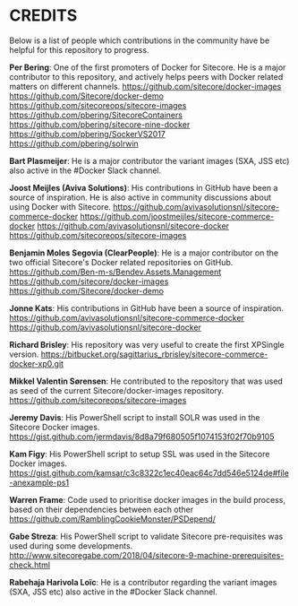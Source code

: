 # CREDITS

Below is a list of people which contributions in the community have be helpful for this repository to progress.

**Per Bering**: One of the first promoters of Docker for Sitecore. He is a major contributor to this repository, and actively helps peers with Docker related matters on different channels.
https://github.com/sitecore/docker-images
https://github.com/Sitecore/docker-demo
https://github.com/sitecoreops/sitecore-images
https://github.com/pbering/SitecoreContainers
https://github.com/pbering/sitecore-nine-docker
https://github.com/pbering/SockerVS2017
https://github.com/pbering/solrwin

**Bart Plasmeijer**: He is a major contributor the variant images (SXA, JSS etc) also active in the #Docker Slack channel.

**Joost Meijles (Aviva Solutions)**: His contributions in GitHub have been a source of inspiration. He is also active in community discussions about using Docker with Sitecore.
https://github.com/avivasolutionsnl/sitecore-commerce-docker
https://github.com/joostmeijles/sitecore-commerce-docker
https://github.com/avivasolutionsnl/sitecore-docker
https://github.com/sitecoreops/sitecore-images

**Benjamin Moles Segovia (ClearPeople)**: He is a major contributor on the two official Sitecore's Docker related repositories on GitHub.
https://github.com/Ben-m-s/Bendev.Assets.Management
https://github.com/sitecore/docker-images
https://github.com/Sitecore/docker-demo

**Jonne Kats**: His contributions in GitHub have been a source of inspiration.
https://github.com/avivasolutionsnl/sitecore-commerce-docker
https://github.com/avivasolutionsnl/sitecore-docker

**Richard Brisley**: His repository was very useful to create the first XPSingle version.
https://bitbucket.org/sagittarius_rbrisley/sitecore-commerce-docker-xp0.git

**Mikkel Valentin Sørensen**: He contributed to the repository that was used as seed of the current Sitecore/docker-images repository.
https://github.com/sitecoreops/sitecore-images

**Jeremy Davis**: His PowerShell script to install SOLR was used in the Sitecore Docker images.
https://gist.github.com/jermdavis/8d8a79f680505f1074153f02f70b9105

**Kam Figy**: His PowerShell script to setup SSL was used in the Sitecore Docker images.
https://gist.github.com/kamsar/c3c8322c1ec40eac64c7dd546e5124de#file-anexample-ps1

**Warren Frame**: Code used to prioritise docker images in the build process, based on their dependencies between each other
https://github.com/RamblingCookieMonster/PSDepend/

**Gabe Streza**: His PowerShell script to validate Sitecore pre-requisites was used during some developments.
http://www.sitecoregabe.com/2018/04/sitecore-9-machine-prerequisites-check.html

**Rabehaja Harivola Loïc**: He is a contributor regarding the variant images (SXA, JSS etc) also active in the #Docker Slack channel.
